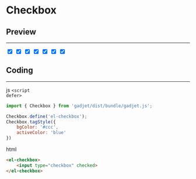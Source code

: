 # Checkbox

## Preview
---
<div class="preview">
    <el-checkbox class="blue size-1">
        <input type="checkbox" checked>
    </el-checkbox>
    <el-checkbox class="green size-2">
        <input type="checkbox" checked>
    </el-checkbox>
    <el-checkbox class="yellow size-3">
        <input type="checkbox" checked>
    </el-checkbox>
    <el-checkbox class="orange size-4">
        <input type="checkbox" checked>
    </el-checkbox>
    <el-checkbox class="yellow size-3">
        <input type="checkbox" checked>
    </el-checkbox>
    <el-checkbox class="green size-2">
        <input type="checkbox" checked>
    </el-checkbox>
    <el-checkbox class="blue size-1">
        <input type="checkbox" checked>
    </el-checkbox>
</div>

## Coding
---

<el-code-title>js <code>\<script defer></code></el-code-title>
```js
import { Checkbox } from 'gadjet/dist/bundle/gadjet.js';

Checkbox.define('el-checkbox');
Checkbox.tagStyle({
    bgColor: '#ccc',
    activeColor: 'blue'
})
```

<el-code-title>html</el-code-title>
```html
<el-checkbox>
    <input type="checkbox" checked>
</el-checkbox>
```